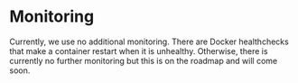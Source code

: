 # Monitoring


Currently, we use no additional monitoring. 
There are Docker healthchecks that make a container restart when it is unhealthy. 
Otherwise, there is currently no further monitoring but this is on the roadmap and will come soon.